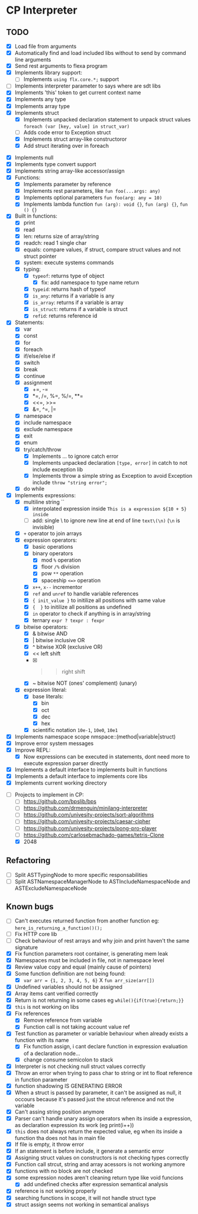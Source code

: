 # CP Interpreter

## TODO
- [X] Load file from arguments
- [X] Automatically find and load included libs without to send by command line arguments
- [X] Send rest arguments to flexa program
- [X] Implements library support:
    - [ ] Implements `using flx.core.*;` support
- [ ] Implements interpreter parameter to says where are sdt libs
- [X] Implements 'this' token to get current context name
- [X] Implements any type
- [X] Implements array type
    <!-- - [ ] Change `var arr[]: any;` to `var arr: any[];`? -->
    <!-- - [ ] Add `items[] = item;` as append support? -->
- [X] Implements struct
    - [X] Implements unpacked declaration statement to unpack struct values `foreach (var [key, value] in struct_var)`
    - [ ] Adds code error to Exception struct
    - [X] Implements struct array-like constructoror
    - [X] Add struct iterating over in foreach
<!-- - [ ] Super structs???
    - [ ] Add struct functions?
    - [ ] Add init function?
    - [ ] Add struct heritage? -->
- [X] Implements null
- [X] Implements type convert support
- [X] Implements string array-like accessor/assign
- [X] Functions:
    - [X] Implements parameter by reference
    - [X] Implements rest parameters, like `fun foo(...args: any)`
    - [X] Implements optional parameters `fun foo(arg: any = 10)`
    - [X] Implements lambda function `fun (arg): void {}`, `fun (arg) {}`, `fun () {}`
- [X] Built in functions:
    - [X] print
    - [X] read
    - [X] len: returns size of array/string
    - [X] readch: read 1 single char
    - [X] equals: compare values, if struct, compare struct values and not struct pointer
    - [X] system: execute systems commands
    - [X] typing:
        - [X] `typeof`: returns type of object
            - [X] fix: add namespace to type name return
        - [X] `typeid`: returns hash of typeof
        - [X] `is_any`: returns if a variable is any
        - [X] `is_array`: returns if a variable is array
        - [X] `is_struct`: returns if a variable is struct
        - [X] `refid`: returns reference id
- [X] Statements:
    - [X] var
    - [X] const
    - [X] for
    - [X] foreach
    - [X] if/else/else if
    - [X] switch
    - [X] break
    - [X] continue
    - [X] assignment
        - [X] +=, -=
        - [X] *=, /=, %=, %/=, **=
        - [x] <<=, >>=
        - [x] &=, ^=, |=
    - [X] namespace
    - [X] include namespace
    - [X] exclude namespace
    - [X] exit
    - [X] enum
    - [X] try/catch/throw
        - [X] Implements ... to ignore catch error
        - [X] Implements unpacked declaration `[type, error]` in catch to not include exception lib
        - [X] Implements throw a simple string as Exception to avoid Exception include `throw "string error";`
    - [X] do while
- [X] Implements expressions:
    - [X] multiline string ``
        - [X] interpolated expression inside `This is a expression ${10 + 5} inside`
        - [ ] add: single \ to ignore new line at end of line `text\(\n)` (`\n` is invisible)
    - [X] `+` operator to join arrays
    - [X] expression operators:
        - [X] basic operations
        - [X] binary operators 
            - [X] mod `%` operation
            - [X] floor `/%` division
            - [X] pow `**` operation
            - [X] spaceship `<=>` operation
        - [X] `x++`, `x--` incrementor
        - [X] `ref` and `unref` to handle variable references
        - [X] `{ init_value }` to initilize all positions with same value
        - [X] `{  }` to initilize all positions as undefined
        - [X] `in` operator to check if anything is in array/string
        - [X] ternary `expr ? texpr : fexpr`
    - [X] bitwise operators:
        - [x] &   bitwise AND
        - [x] |   bitwise inclusive OR
        - [x] ^   bitwise XOR (exclusive OR)
        - [x] <<  left shift
        - [x] >>  right shift
        - [x] ~	  bitwise NOT (ones' complement) (unary)
    - [X] expression literal:
        - [X] base literals:
            - [X] bin
            - [X] oct
            - [X] dec
            - [X] hex
        - [X] scientific notation `10e-1`, `10e0`, `10e1`
- [X] Implements namespace scope nmspace::(method|variable|struct)
- [x] Improve error system messages
- [X] Improve REPL:
    - [X] Now expressions can be executed in statements, dont need more to execute expression parser directly
- [X] Implements a default interface to implements built in functions
- [X] Implements a default interface to implements core libs
- [X] Implements current working directory
<!-- - [ ] Implements C-types? -->
- [ ] Projects to implement in CP:
    - [ ] https://github.com/bpslib/bps
    - [ ] https://github.com/drmenguin/minilang-interpreter
    - [ ] https://github.com/univesity-projects/sort-algorithms
    - [ ] https://github.com/univesity-projects/caesar-cipher
    - [ ] https://github.com/univesity-projects/pong-pro-player
    - [ ] https://github.com/carlosebmachado-games/tetris-Clone
    - [X] 2048

## Refactoring
- [ ] Split ASTTypingNode to more specific responsabilities
- [ ] Split ASTNamespaceManagerNode to ASTIncludeNamespaceNode and ASTExcludeNamespaceNode

## Known bugs
- [ ] Can't executes returned function from another function eg: `here_is_returning_a_function()();`
- [ ] Fix HTTP core lib
- [ ] Check behaviour of rest arrays and why join and print haven't the same signature
- [X] Fix function parameters root container, is generating mem leak
- [X] Namespaces must be included in file, not in namespace level
- [X] Review value copy and equal (mainly cause of pointers)
- [X] Some function definition are not being found:
    - [X] `var arr = {1, 2, 3, 4, 5, 6}` X `fun arr_size(arr[])`
- [X] Undefined variables should not be assigned
- [X] Array items cant verified correctly
- [X] Return is not returning in some cases eg `while(){if(true){return;}}`
- [X] `this` is not working on libs
- [X] Fix references
    - [X] Remove reference from variable
    - [X] Function call is not taking account value ref
- [X] Test function as parameter or variable behaviour when already exists a function with its name
    - [X] Fix function assign, i cant declare function in expression evaluation of a declaration node...
    - [X] change consume semicolon to stack
- [X] Interpreter is not checking null struct values correctly
- [X] Throw an error when trying to pass char to string or int to float reference in function parameter
- [X] function shadowing IS GENERATING ERROR
- [X] When a struct is passed by parameter, it can't be assigned as null, it occours because it's passed just the strcut reference and not the variable
- [X] Can't assing string position anymore
- [X] Parser can't handle unary assign operators when its inside a expression, as declaration expression its work (eg print(i++))
- [X] `this` does not always return the expected value, eg when its inside a function tha does not has in main file
- [X] If file is empty, it throw error
- [X] If an statement is before include, it generate a semantic error
- [X] Assigning struct values on constructors is not checking types correctly
- [X] Function call strcut, string and array acessors is not working anymore
- [X] functions with no block are not checked
- [X] some expression nodes aren't cleaning return type like void funcions
    - [X] add undefined checks after expression semantical analysis
- [X] reference is not working properly
- [X] searching functions in scope, it will not handle struct type
- [X] struct assign seems not working in semantical analisys
